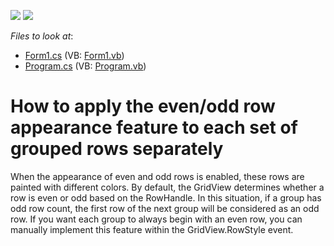 <!-- default badges list -->
[![](https://img.shields.io/badge/Open_in_DevExpress_Support_Center-FF7200?style=flat-square&logo=DevExpress&logoColor=white)](https://supportcenter.devexpress.com/ticket/details/E1345)
[![](https://img.shields.io/badge/📖_How_to_use_DevExpress_Examples-e9f6fc?style=flat-square)](https://docs.devexpress.com/GeneralInformation/403183)
<!-- default badges end -->
<!-- default file list -->
*Files to look at*:

* [Form1.cs](./CS/S131432/Form1.cs) (VB: [Form1.vb](./VB/S131432/Form1.vb))
* [Program.cs](./CS/S131432/Program.cs) (VB: [Program.vb](./VB/S131432/Program.vb))
<!-- default file list end -->
# How to apply the even/odd row appearance feature to each set of grouped rows separately


<p>When the appearance of even and odd rows is enabled, these rows are painted with different colors. By default, the GridView determines whether a row is even or odd based on the RowHandle. In this situation, if a group has odd row count, the first row of the next group will be considered as an odd row. If you want each group to always begin with an even row, you can manually implement this feature within the GridView.RowStyle event.</p>

<br/>


